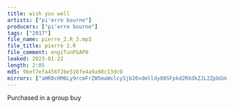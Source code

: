 ```yaml
---
title: wish you well
artists: ["pi'erre bourne"]
producers: ["pi'erre bourne"]
tags: ["2017"]
file_name: pierre_2.R_3.mp3
file_title: pierre 2.R
file_comment: engiTunPGAP0
leaked: 2023-01-22
length: 2:05
md5: 9bef7efa456f2be516fe4a9a98c13dc0
mirrors: ["aHR0cHM6Ly9rcmFrZW5maWxlcy5jb20vdmlldy80SFpkd2RXdkZJL2ZpbGUuaHRtbA==", "aHR0cHM6Ly9kYnJlZS5vcmcvdi85MzYzY2M="]
---
```

Purchased in a group buy
